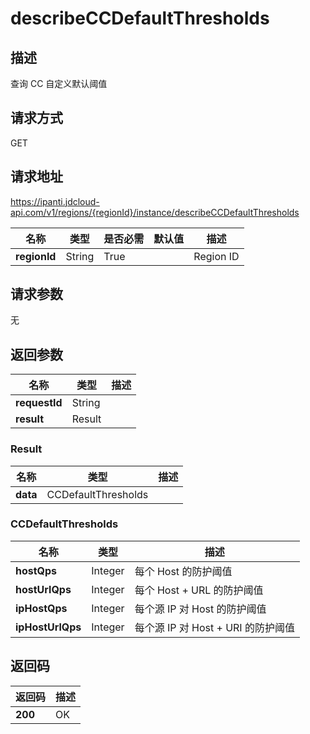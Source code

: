 # describeCCDefaultThresholds


## 描述
查询 CC 自定义默认阈值

## 请求方式
GET

## 请求地址
https://ipanti.jdcloud-api.com/v1/regions/{regionId}/instance/describeCCDefaultThresholds

|名称|类型|是否必需|默认值|描述|
|---|---|---|---|---|
|**regionId**|String|True| |Region ID|

## 请求参数
无


## 返回参数
|名称|类型|描述|
|---|---|---|
|**requestId**|String| |
|**result**|Result| |

### Result
|名称|类型|描述|
|---|---|---|
|**data**|CCDefaultThresholds| |
### CCDefaultThresholds
|名称|类型|描述|
|---|---|---|
|**hostQps**|Integer|每个 Host 的防护阈值|
|**hostUrlQps**|Integer|每个 Host + URL 的防护阈值|
|**ipHostQps**|Integer|每个源 IP 对 Host 的防护阈值|
|**ipHostUrlQps**|Integer|每个源 IP 对 Host + URI 的防护阈值|

## 返回码
|返回码|描述|
|---|---|
|**200**|OK|
